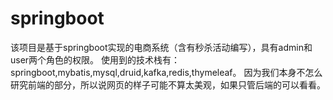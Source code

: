 # springboot
该项目是基于springboot实现的电商系统（含有秒杀活动编写），具有admin和user两个角色的权限。
使用到的技术栈有：springboot,mybatis,mysql,druid,kafka,redis,thymeleaf。
因为我们本身不怎么研究前端的部分，所以说网页的样子可能不算太美观，如果只管后端的可以看看。
